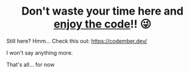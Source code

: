 <h1 align="center">Don't waste your time here and <u>enjoy the code</u>!! 😜</h1>


Still here? Hmm... Check this out: https://codember.dev/

I won't say anything more.

That's all... for now
